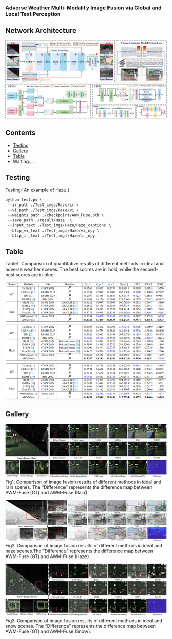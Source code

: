 ### Adverse Weather Multi-Modality Image Fusion via Global and Local Text Perception

##  Network Architecture
![](./figs/overview.jpg)

## Contents
- [Testing](#Testing)
- [Gallery](#Gallery)
- [Table](#Table)
- Waiting....

<h2 id="Testing"> Testing</h2>

Testing( An example of Haze.)
```
python test.py \
 --ir_path ./Test_imgs/Haze/ir \
 --vi_path ./Test_imgs/Haze/vi \
 --weights_path ./checkpoint/AWM_Fuse.pth \
 --save_path ./result/Haze  \
 --input_text ./Test_imgs/Haze/Haze_captions \
 --blip_vi_text ./Test_imgs/Haze/vi_npy \
 --blip_ir_text ./Test_imgs/Haze/ir_npy
```
<h2 id='Table'> Table</h2>
Table1. Comparison of quantitative results of different methods in ideal and adverse weather scenes. The best scores are in bold, while the second-best scores are in blue.

![Table](./figs/table.jpg)



<h2 id='Gallery'> Gallery</h2>

![Gallery](./figs/Rain.jpg)
Fig1. Comparison of image fusion results of different methods in ideal and rain scenes. The ”Difference” represents the difference map between AWM-Fuse (GT) and AWM-Fuse (Rain).

![Gallery](./figs/Haze.jpg)
Fig2. Comparison of image fusion results of different methods in ideal and haze scenes.The ”Difference” represents the difference map between AWM-Fuse (GT) and AWM-Fuse (Haze).

![Gallery](./figs/Snow.jpg)
Fig3. Comparison of image fusion results of different methods in ideal and snow scenes. The ”Difference” represents the difference map between AWM-Fuse (GT) and AWM-Fuse (Snow).




